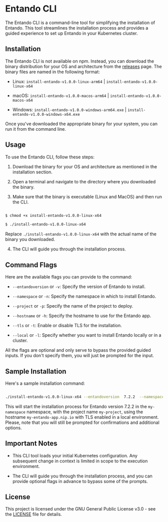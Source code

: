 
# Entando CLI

The Entando CLI is a command-line tool for simplifying the installation of Entando. This tool streamlines the installation process and provides a guided experience to set up Entando in your Kubernetes cluster.

## Installation

The Entando CLI is not available on npm. Instead, you can download the binary distribution for your OS and architecture from the [releases](https://github.com/entando/catalyst-infra-tools/releases?q=install-entando&expanded=true) page. The binary files are named in the following format:

- Linux: `install-entando-v1.0.0-linux-arm64` | `install-entando-v1.0.0-linux-x64`

- macOS: `install-entando-v1.0.0-macos-arm64` | `install-entando-v1.0.0-macos-x64`

- Windows: `install-entando-v1.0.0-windows-arm64.exe` | `install-entando-v1.0.0-windows-x64.exe`

Once you've downloaded the appropriate binary for your system, you can run it from the command line.

## Usage

To use the Entando CLI, follow these steps:

1. Download the binary for your OS and architecture as mentioned in the installation section.

2. Open a terminal and navigate to the directory where you downloaded the binary.

3. Make sure that the binary is executable (Linux and MacOS) and then run the CLI.

```bash

$ chmod +x install-entando-v1.0.0-linux-x64

$ ./install-entando-v1.0.0-linux-x64

```

Replace `./install-entando-v1.0.0-linux-x64` with the actual name of the binary you downloaded.

4. The CLI will guide you through the installation process.

## Command Flags

Here are the available flags you can provide to the command:

-  `--entandoversion` or `-v`: Specify the version of Entando to install.

-  `--namespace` or `-n`: Specify the namespace in which to install Entando.

-  `--project` or `-p`: Specify the name of the project to deploy.

-  `--hostname` or `-h`: Specify the hostname to use for the Entando app.

-  `--tls` or `-t`: Enable or disable TLS for the installation.

-  `--local` or `-l`: Specify whether you want to install Entando locally or in a cluster.

All the flags are optional and only serve to bypass the provided guided inputs. If you don't specify them, you will just be prompted for the input.

## Sample Installation

Here's a sample installation command:

```bash

./install-entando-v1.0.0-linux-x64 --entandoversion  7.2.2  --namespace  my-namespace  --project  my-project  --hostname  my-entando-app.nip.io  --tls --local

```

This will start the installation process for Entando version 7.2.2 in the `my-namespace` namespace, with the project name `my-project`, using the hostname `my-entando-app.nip.io` with TLS enabled in a local environment.
Please, note that you will still be prompted for confirmations and additional options.

## Important Notes

- This CLI tool loads your initial Kubernetes configuration. Any subsequent change in context is limited in scope to the execution environment.

- The CLI will guide you through the installation process, and you can provide optional flags in advance to bypass some of the prompts.

## License

This project is licensed under the GNU General Public License v3.0 - see the [LICENSE](/LICENSE) file for details.
